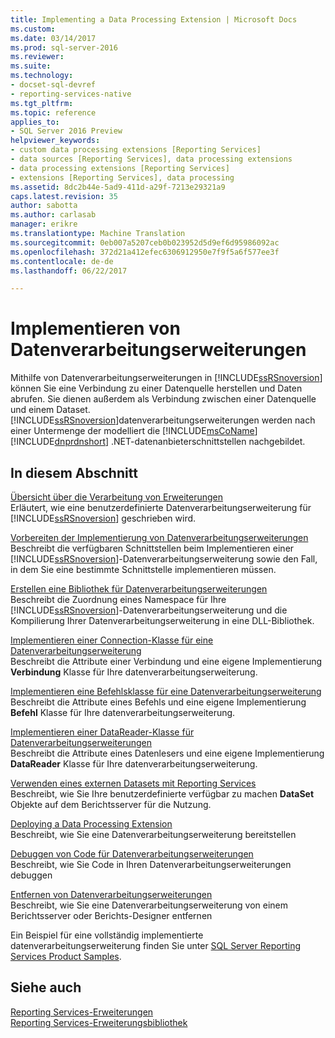 ```yaml
---
title: Implementing a Data Processing Extension | Microsoft Docs
ms.custom: 
ms.date: 03/14/2017
ms.prod: sql-server-2016
ms.reviewer: 
ms.suite: 
ms.technology:
- docset-sql-devref
- reporting-services-native
ms.tgt_pltfrm: 
ms.topic: reference
applies_to:
- SQL Server 2016 Preview
helpviewer_keywords:
- custom data processing extensions [Reporting Services]
- data sources [Reporting Services], data processing extensions
- data processing extensions [Reporting Services]
- extensions [Reporting Services], data processing
ms.assetid: 8dc2b44e-5ad9-411d-a29f-7213e29321a9
caps.latest.revision: 35
author: sabotta
ms.author: carlasab
manager: erikre
ms.translationtype: Machine Translation
ms.sourcegitcommit: 0eb007a5207ceb0b023952d5d9ef6d95986092ac
ms.openlocfilehash: 372d21a412efec6306912950e7f9f5a6f577ee3f
ms.contentlocale: de-de
ms.lasthandoff: 06/22/2017

---
```

# <a name="implementing-a-data-processing-extension"></a>Implementieren von Datenverarbeitungserweiterungen
  Mithilfe von Datenverarbeitungserweiterungen in [!INCLUDE[ssRSnoversion](../../../includes/ssrsnoversion-md.md)] können Sie eine Verbindung zu einer Datenquelle herstellen und Daten abrufen. Sie dienen außerdem als Verbindung zwischen einer Datenquelle und einem Dataset. [!INCLUDE[ssRSnoversion](../../../includes/ssrsnoversion-md.md)]datenverarbeitungserweiterungen werden nach einer Untermenge der modelliert die [!INCLUDE[msCoName](../../../includes/msconame-md.md)] [!INCLUDE[dnprdnshort](../../../includes/dnprdnshort-md.md)] .NET-datenanbieterschnittstellen nachgebildet.  
  
## <a name="in-this-section"></a>In diesem Abschnitt  
 [Übersicht über die Verarbeitung von Erweiterungen](../../../reporting-services/extensions/data-processing/data-processing-extensions-overview.md)  
 Erläutert, wie eine benutzerdefinierte Datenverarbeitungserweiterung für [!INCLUDE[ssRSnoversion](../../../includes/ssrsnoversion-md.md)] geschrieben wird.  
  
 [Vorbereiten der Implementierung von Datenverarbeitungserweiterungen](../../../reporting-services/extensions/data-processing/preparing-to-implement-a-data-processing-extension.md)  
 Beschreibt die verfügbaren Schnittstellen beim Implementieren einer [!INCLUDE[ssRSnoversion](../../../includes/ssrsnoversion-md.md)]-Datenverarbeitungserweiterung sowie den Fall, in dem Sie eine bestimmte Schnittstelle implementieren müssen.  
  
 [Erstellen eine Bibliothek für Datenverarbeitungserweiterungen](../../../reporting-services/extensions/data-processing/creating-a-data-processing-extension-library.md)  
 Beschreibt die Zuordnung eines Namespace für Ihre [!INCLUDE[ssRSnoversion](../../../includes/ssrsnoversion-md.md)]-Datenverarbeitungserweiterung und die Kompilierung Ihrer Datenverarbeitungserweiterung in eine DLL-Bibliothek.  
  
 [Implementieren einer Connection-Klasse für eine Datenverarbeitungserweiterung](../../../reporting-services/extensions/data-processing/implementing-a-connection-class-for-a-data-processing-extension.md)  
 Beschreibt die Attribute einer Verbindung und eine eigene Implementierung **Verbindung** Klasse für Ihre datenverarbeitungserweiterung.  
  
 [Implementieren eine Befehlsklasse für eine Datenverarbeitungserweiterung](../../../reporting-services/extensions/data-processing/implementing-a-command-class-for-a-data-processing-extension.md)  
 Beschreibt die Attribute eines Befehls und eine eigene Implementierung **Befehl** Klasse für Ihre datenverarbeitungserweiterung.  
  
 [Implementieren einer DataReader-Klasse für Datenverarbeitungserweiterungen](../../../reporting-services/extensions/data-processing/implementing-a-datareader-class-for-a-data-processing-extension.md)  
 Beschreibt die Attribute eines Datenlesers und eine eigene Implementierung **DataReader** Klasse für Ihre datenverarbeitungserweiterung.  
  
 [Verwenden eines externen Datasets mit Reporting Services](../../../reporting-services/extensions/data-processing/using-an-external-dataset-with-reporting-services.md)  
 Beschreibt, wie Sie Ihre benutzerdefinierte verfügbar zu machen **DataSet** Objekte auf dem Berichtsserver für die Nutzung.  
  
 [Deploying a Data Processing Extension](../../../reporting-services/extensions/data-processing/deploying-a-data-processing-extension.md)  
 Beschreibt, wie Sie eine Datenverarbeitungserweiterung bereitstellen  
  
 [Debuggen von Code für Datenverarbeitungserweiterungen](../../../reporting-services/extensions/data-processing/debugging-data-processing-extension-code.md)  
 Beschreibt, wie Sie Code in Ihren Datenverarbeitungserweiterungen debuggen  
  
 [Entfernen von Datenverarbeitungserweiterungen](../../../reporting-services/extensions/data-processing/removing-a-data-processing-extension.md)  
 Beschreibt, wie Sie eine Datenverarbeitungserweiterung von einem Berichtsserver oder Berichts-Designer entfernen  
  
 Ein Beispiel für eine vollständig implementierte datenverarbeitungserweiterung finden Sie unter [SQL Server Reporting Services Product Samples](http://go.microsoft.com/fwlink/?LinkId=177889).  
  
## <a name="see-also"></a>Siehe auch  
 [Reporting Services-Erweiterungen](../../../reporting-services/extensions/reporting-services-extensions.md)   
 [Reporting Services-Erweiterungsbibliothek](../../../reporting-services/extensions/reporting-services-extension-library.md)  
  
  
